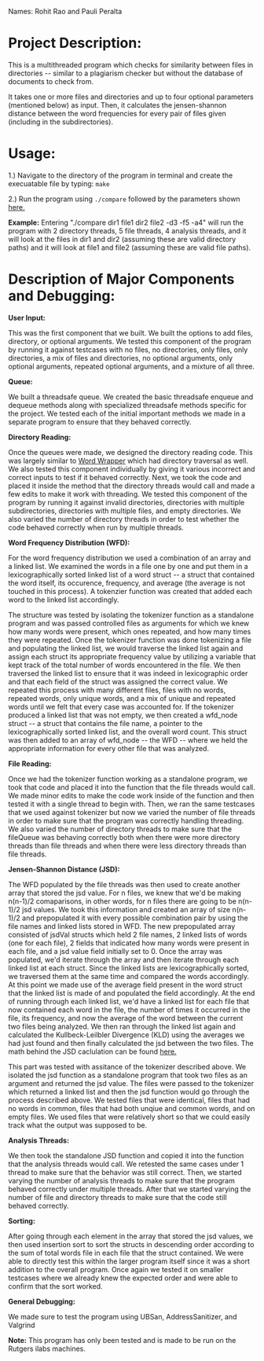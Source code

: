 Names: Rohit Rao and Pauli Peralta

# Project Description:
This is a multithreaded program which checks for similarity between files in directories -- similar to a plagiarism checker but without the database of documents to check from.

It takes one or more files and directories and up to four optional parameters (mentioned below) as input. Then, it calculates the jensen-shannon distance between the word frequencies for every pair of files given (including in the subdirectories). 

# Usage:
1.) Navigate to the directory of the program in terminal and create the execuatable file by typing: ```make```

2.) Run the program using ```./compare``` followed by the parameters shown [here.](https://drive.google.com/file/d/1m2AIZYu4bzUcto2nOOu226i2EBsahp4Z/view?usp=sharing)

**Example:** Entering "./compare dir1 file1 dir2 file2 -d3 -f5 -a4" will run the program with 2 directory threads, 5 file threads, 4 analysis threads, and it will look at the files in dir1 and dir2 (assuming these are valid directory paths) and it will look at file1 and file2 (assuming these are valid file paths).

# Description of Major Components and Debugging:
**User Input:**

This was the first component that we built. We built the options to add files, directory, or optional arguments. We tested this component of the program by running it against testcases with no files, no directories, only files, only directories, a mix of files and directories, no optional arguments, only optional arguments, repeated optional arguments, and a mixture of all three.

**Queue:**

We built a threadsafe queue. We created the basic threadsafe enqueue and dequeue methods along with specialized threadsafe methods specific for the project. We tested each of the initial important methods we made in a separate program to ensure that they behaved correctly.

**Directory Reading:**

Once the queues were made, we designed the directory reading code. This was largely similar to [Word Wrapper](https://github.com/rohitr02/Word-Wrapper) which had directory traversal as well. We also tested this component individually by giving it various incorrect and correct inputs to test if it behaved correctly. Next, we took the code and placed it inside the method that the directory threads would call and made a few edits to make it work with threading. We tested this component of the program by running it against invalid directories, directories with multiple subdirectories, directories with multiple files, and empty directories. We also varied the number of directory threads in order to test whether the code behaved correctly when run by multiple threads.

**Word Frequency Distribution (WFD):**

For the word frequency distribution we used a combination of an array and a linked list. We examined the words in a file one by one and put them in a lexicographically sorted linked list of a word struct -- a struct that contained the word itself, its occurence, frequency, and average (the average is not touched in this process). A tokenzier function was created that added each word to the linked list accordingly. 

The structure was tested by isolating the tokenizer function as a standalone program and was passed controlled files as arguments for which we knew how many words were present, which ones repeated, and how many times they were repeated. Once the tokenizer function was done tokenizing a file and populating the linked list, we would traverse the linked list again and assign each struct its appropriate frequency value by utilizing a variable that kept track of the total number of words encountered in the file. We then traversed the linked list to ensure that it was indeed in lexicographic order and that each field of the struct was assigned the correct value. We repeated this process with many different files, files with no words, repeated words, only unique words, and a mix of unique and repeated words until we felt that every case was accounted for. If the tokenizer produced a linked list that was not empty, we then created a wfd_node struct -- a struct that contains the file name, a pointer to the lexicographically sorted linked list, and the overall word count. This struct was then added to an array of wfd_node -- the WFD -- where we held the appropriate information for every other file that was analyzed. 

**File Reading:**

Once we had the tokenizer function working as a standalone program, we took that code and placed it into the function that the file threads would call. We made minor edits to make the code work inside of the function and then tested it with a single thread to begin with. Then, we ran the same testcases that we used against tokenizer but now we varied the number of file threads in order to make sure that the program was correctly handling threading. We also varied the number of directory threads to make sure that the fileQueue was behaving correctly both when there were more directory threads than file threads and when there were less directory threads than file threads.

**Jensen-Shannon Distance (JSD):**

The WFD populated by the file threads was then used to create another array that stored the jsd value. For n files, we knew that we'd be making n(n-1)/2 comaparisons, in other words, for n files there are going to be n(n-1)/2 jsd values. We took this information and created an array of size n(n-1)/2 and prepopulated it with every possible combination pair by using the file names and linked lists stored in WFD. The new prepopulated array consisted of jsdVal structs which held 2 file names, 2 linked lists of words (one for each file), 2 fields that indicated how many words were present in each file, and a jsd value field initially set to 0. Once the array was populated, we'd iterate through the array and then iterate through each linked list at each struct. Since the linked lists are lexicographically sorted, we traversed them at the same time and compared the words accordingly. At this point we made use of the average field present in the word struct that the linked list is made of and populated the field accordingly. At the end of running through each linked list, we'd have a linked list for each file that now contained each word in the file, the number of times it occurred in the file, its frequency, and now the average of the word between the current two files being analyzed. We then ran through the linked list again and calculated the Kullbeck-Leilbler Divergence (KLD) using the averages we had just found and then finally calculated the jsd between the two files. The math behind the JSD caclulation can be found [here.](https://drive.google.com/file/d/1g0J79Hp2xxV0moT7qt3tfxT4B6Q-94lZ/view?usp=sharing)

This part was tested with assitance of the tokenizer described above. We isolated the jsd function as a standalone program that took two files as an argument and returned the jsd value. The files were passed to the tokenizer which returned a linked list and then the jsd function would go through the process described above. We tested files that were identical, files that had no words in common, files that had both unqiue and common words, and on empty files. We used files that were relatively short so that we could easily track what the output was supposed to be.

**Analysis Threads:**

We then took the standalone JSD function and copied it into the function that the analysis threads would call. We retested the same cases under 1 thread to make sure that the behavior was still correct. Then, we started varying the number of analysis threads to make sure that the program behaved correctly under multiple threads. After that we started varying the number of file and directory threads to make sure that the code still behaved correctly.

**Sorting:**

After going through each element in the array that stored the jsd values, we then used insertion sort to sort the structs in descending order according to the sum of total words file in each file that the struct contained. We were able to directly test this within the larger program itself since it was a short addition to the overall program. Once again we tested it on smaller testcases where we already knew the expected order and were able to confirm that the sort worked.

**General Debugging:**

We made sure to test the program using UBSan, AddressSanitizer, and Valgrind

**Note:** This program has only been tested and is made to be run on the Rutgers ilabs machines.
